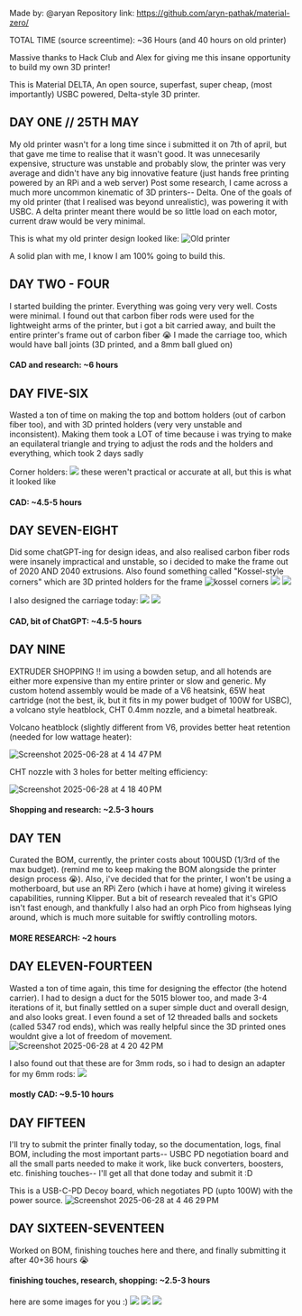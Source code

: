 Made by: @aryan Repository link: https://github.com/aryn-pathak/material-zero/ 

TOTAL TIME (source screentime): ~36 Hours (and 40 hours on old printer)


Massive thanks to Hack Club and Alex for giving me this insane opportunity to build my own 3D printer!

This is Material DELTA, An open source, superfast, super cheap, (most importantly) USBC powered, Delta-style 3D printer.

## DAY ONE // 25TH MAY
My old printer wasn't for a long time since i submitted it on 7th of april, but that gave me time to realise that it wasn't good. It was unnecesarily expensive, structure was unstable and probably slow, the printer was very average and didn't have any big innovative feature (just hands free printing powered by an RPi and a web server)
Post some research, I came across a much more uncommon kinematic of 3D printers-- Delta. One of the goals of my old printer (that I realised was beyond unrealistic), was powering it with USBC. A delta printer meant there would be so little load on each motor, current draw would be very minimal.

This is what my old printer design looked like:
![Old printer](https://github.com/user-attachments/assets/cfee9257-4fa6-4e00-8f99-df310d8d2bae)

A solid plan with me, I know I am 100% going to build this.

## DAY TWO - FOUR
I started building the printer. Everything was going very very well. Costs were minimal. I found out that carbon fiber rods were used for the lightweight arms of the printer, but i got a bit carried away, and built the entire printer's frame out of carbon fiber :sob:
I made the carriage too, which would have ball joints (3D printed, and a 8mm ball glued on)

#### CAD and research: ~6 hours

## DAY FIVE-SIX
Wasted a ton of time on making the top and bottom holders (out of carbon fiber too), and with 3D printed holders (very very unstable and inconsistent). Making them took a LOT of time because i was trying to make an equilateral triangle and trying to adjust the rods and the holders and everything, which took 2 days sadly

Corner holders:
![](https://hc-cdn.hel1.your-objectstorage.com/s/v3/46a38859229804d12e5c2d0118798df3440be230_screenshot_20250628-085456.png)
these weren't practical or accurate at all, but this is what it looked like

#### CAD: ~4.5-5 hours

## DAY SEVEN-EIGHT
Did some chatGPT-ing for design ideas, and also realised carbon fiber rods were insanely impractical and unstable, so i decided to make the frame out of 2020 AND 2040 extrusions. Also found something called "Kossel-style corners" which are 3D printed holders for the frame
![kossel corners](https://hc-cdn.hel1.your-objectstorage.com/s/v3/8a7604047e90eb4ef0b0df3963680a9203d99c77_img_0406.jpg)
![](https://hc-cdn.hel1.your-objectstorage.com/s/v3/f475f5214940dc7380f694d27d2b6b7d532c8e06_img_0405.jpg)
![](https://hc-cdn.hel1.your-objectstorage.com/s/v3/166e2051e640e8bdc4808fcce23239e446d3f43c_img_0404.jpg)

I also designed the carriage today:
![](https://hc-cdn.hel1.your-objectstorage.com/s/v3/ef8303c50a4711215ca1f171c3fa7ccdd9aba0fc_img_0408.jpg)
![](https://hc-cdn.hel1.your-objectstorage.com/s/v3/8a7604047e90eb4ef0b0df3963680a9203d99c77_img_0406.jpg)

#### CAD, bit of ChatGPT: ~4.5-5 hours

## DAY NINE
EXTRUDER SHOPPING !! im using a bowden setup, and all hotends are either more expensive than my entire printer or slow and generic. My custom hotend assembly would be made of a V6 heatsink, 65W heat cartridge (not the best, ik, but it fits in my power budget of 100W for USBC), a volcano style heatblock, CHT 0.4mm nozzle, and a bimetal heatbreak.

Volcano heatblock (slightly different from V6, provides better heat retention (needed for low wattage heater):

![Screenshot 2025-06-28 at 4 14 47 PM](https://github.com/user-attachments/assets/d5832562-6553-4279-9ab4-93b98a9eafd1)

CHT nozzle with 3 holes for better melting efficiency:

![Screenshot 2025-06-28 at 4 18 40 PM](https://github.com/user-attachments/assets/7d97036f-7f84-475a-bb57-4e15fd1c525d)

#### Shopping and research: ~2.5-3 hours

## DAY TEN
Curated the BOM, currently, the printer costs about 100USD (1/3rd of the max budget). (remind me to keep making the BOM alongside the printer design process :sob:). Also, i've decided that for the printer, I won't be using a motherboard, but use an RPi Zero (which i have at home) giving it wireless capabilities, running Klipper. But a bit of research revealed that it's GPIO isn't fast enough, and thankfully I also had an orph Pico from highseas lying around, which is much more suitable for swiftly controlling motors.

#### MORE RESEARCH: ~2 hours

## DAY ELEVEN-FOURTEEN
Wasted a ton of time again, this time for designing the effector (the hotend carrier). I had to design a duct for the 5015 blower too, and made 3-4 iterations of it, but finally settled on a super simple duct and overall design, and also looks great.
I even found a set of 12 threaded balls and sockets (called 5347 rod ends), which was really helpful since the 3D printed ones wouldnt give a lot of freedom of movement.
![Screenshot 2025-06-28 at 4 20 42 PM](https://github.com/user-attachments/assets/507b3bdf-74cb-45fe-9db7-881fd83b56eb)

I also found out that these are for 3mm rods, so i had to design an adapter for my 6mm rods:
![](https://hc-cdn.hel1.your-objectstorage.com/s/v3/e49f08b74417b5816ad6a0c806ddaac74bfa6177_img_0409.jpg)

#### mostly CAD: ~9.5-10 hours

## DAY FIFTEEN
I'll try to submit the printer finally today, so the documentation, logs, final BOM, including the most important parts-- USBC PD negotiation board and all the small parts needed to make it work, like buck converters, boosters, etc. finishing touches-- I'll get all that done today and submit it :D

This is a USB-C-PD Decoy board, which negotiates PD (upto 100W) with the power source.
![Screenshot 2025-06-28 at 4 46 29 PM](https://github.com/user-attachments/assets/6af279ec-269a-4f9d-82ea-cc379ece18f1)

## DAY SIXTEEN-SEVENTEEN
Worked on BOM, finishing touches here and there, and finally submitting it after 40+36 hours 😭

#### finishing touches, research, shopping: ~2.5-3 hours

here are some images for you :)
![](https://hc-cdn.hel1.your-objectstorage.com/s/v3/8a4dcad0904abcef704119de1344ff9c21bd588e_img-20250609-wa0000.jpg)
![](https://hc-cdn.hel1.your-objectstorage.com/s/v3/85646aa2813d91d2908066b0b6b41089a6ea1d99_img-20250609-wa0001.jpg)
![](https://hc-cdn.hel1.your-objectstorage.com/s/v3/7a84de9ee1d1bf4c3e9fcd3e8fa14ff9d337cd1a_img-20250609-wa0002.jpg)
